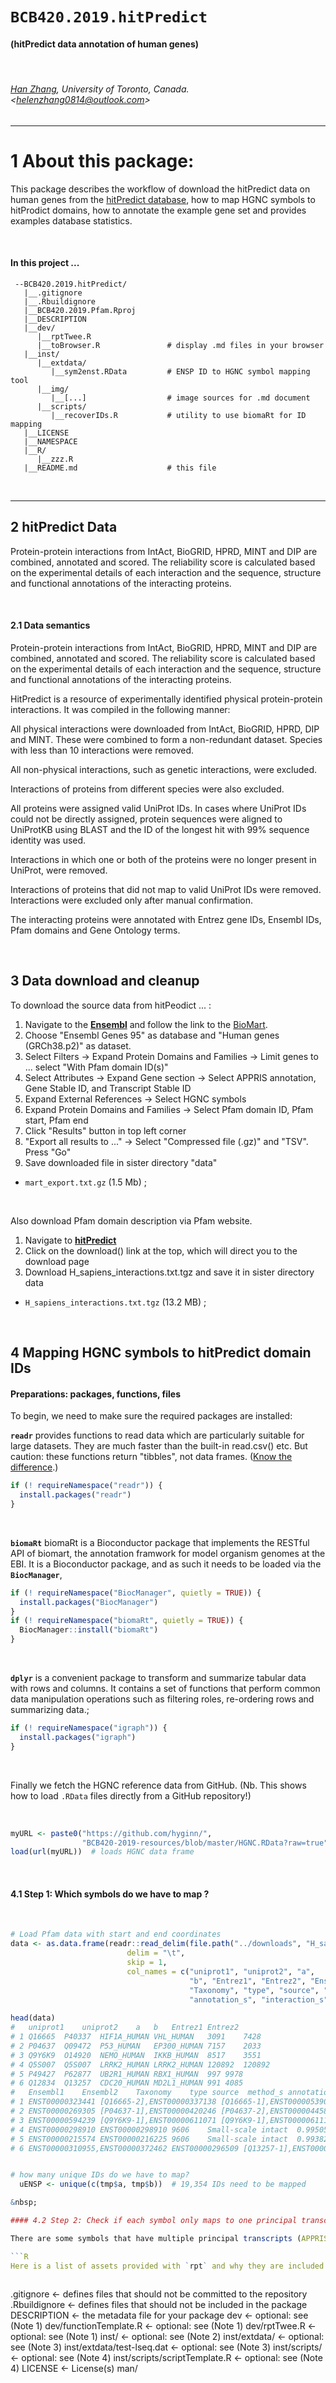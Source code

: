 # `BCB420.2019.hitPredict`

#### (hitPredict data annotation of human genes)

&nbsp;

###### [Han Zhang](https://orcid.org/0000-0002-1134-6758), University of Toronto, Canada. &lt;helenzhang0814@outlook.com&gt;
----

# 1 About this package:

This package describes the workflow of download the hitPredict data on human genes from the [hitPredict database](http://hintdb.hgc.jp/htp/index.html), how to map HGNC symbols to hitProdict domains, how to annotate the example gene set and provides examples database statistics.


&nbsp;

#### In this project ...

```text
 --BCB420.2019.hitPredict/
   |__.gitignore
   |__.Rbuildignore
   |__BCB420.2019.Pfam.Rproj
   |__DESCRIPTION
   |__dev/
      |__rptTwee.R
      |__toBrowser.R               # display .md files in your browser
   |__inst/
      |__extdata/
         |__sym2enst.RData         # ENSP ID to HGNC symbol mapping tool
      |__img/
         |__[...]                  # image sources for .md document
      |__scripts/
         |__recoverIDs.R           # utility to use biomaRt for ID mapping
   |__LICENSE
   |__NAMESPACE
   |__R/
      |__zzz.R
   |__README.md                    # this file

```

&nbsp;

----

## 2 hitPredict Data

Protein-protein interactions from IntAct, BioGRID, HPRD, MINT and DIP are combined, annotated and scored. The reliability score is calculated based on the experimental details of each interaction and the sequence, structure and functional annotations of the interacting proteins.


&nbsp;


#### 2.1 Data semantics

Protein-protein interactions from IntAct, BioGRID, HPRD, MINT and DIP are combined, annotated and scored. The reliability score is calculated based on the experimental details of each interaction and the sequence, structure and functional annotations of the interacting proteins.

HitPredict is a resource of experimentally identified physical protein-protein interactions. It was compiled in the following manner:

All physical interactions were downloaded from IntAct, BioGRID, HPRD, DIP and MINT. These were combined to form a non-redundant dataset. Species with less than 10 interactions were removed.

All non-physical interactions, such as genetic interactions, were excluded.

Interactions of proteins from different species were also excluded.

All proteins were assigned valid UniProt IDs. In cases where UniProt IDs could not be directly assigned, protein sequences were aligned to UniProtKB using BLAST and the ID of the longest hit with 99% sequence identity was used.

Interactions in which one or both of the proteins were no longer present in UniProt, were removed.

Interactions of proteins that did not map to valid UniProt IDs were removed. Interactions were excluded only after manual confirmation.

The interacting proteins were annotated with Entrez gene IDs, Ensembl IDs, Pfam domains and Gene Ontology terms.

&nbsp;

## 3 Data download and cleanup

To download the source data from hitPeodict ... :

1. Navigate to the [**Ensembl**](http://useast.ensembl.org/index.html) and follow the link to the [BioMart](http://useast.ensembl.org/biomart/martview/b13049612725fd3cd2d8e840477651f0).
2. Choose "Ensembl Genes 95" as database and "Human genes (GRCh38.p2)" as dataset.
3. Select Filters -> Expand Protein Domains and Families -> Limit genes to ... select "With Pfam domain ID(s)"
4. Select Attributes -> Expand Gene section -> Select APPRIS annotation, Gene Stable ID, and Transcript Stable ID 
5. Expand External References -> Select HGNC symbols
6. Expand Protein Domains and Families -> Select Pfam domain ID, Pfam start, Pfam end
7. Click "Results" button in top left corner
8. "Export all results to ..." -> Select "Compressed file (.gz)" and "TSV". Press "Go"
9. Save downloaded file in sister directory "data"

* `mart_export.txt.gz` (1.5 Mb)	;

&nbsp;

Also download Pfam domain description via Pfam website.

1.  Navigate to [**hitPredict**](http://hintdb.hgc.jp/htp/index.html)
2.  Click on the download() link at the top, which will direct you to the download page
3.  Download H_sapiens_interactions.txt.tgz and save it in sister directory data

* `H_sapiens_interactions.txt.tgz` (13.2 MB) ;

&nbsp;

## 4 Mapping HGNC symbols to hitPredict domain IDs

#### Preparations: packages, functions, files

To begin, we need to make sure the required packages are installed:

**`readr`** provides functions to read data which are particularly suitable for
large datasets. They are much faster than the built-in read.csv() etc. But caution: these functions return "tibbles", not data frames. ([Know the difference](https://cran.r-project.org/web/packages/tibble/vignettes/tibble.html).)
```R
if (! requireNamespace("readr")) {
  install.packages("readr")
}
```

&nbsp;

**`biomaRt`** biomaRt is a Bioconductor package that implements the RESTful API of biomart,
the annotation framwork for model organism genomes at the EBI. It is a Bioconductor package, and as such it needs to be loaded via the **`BiocManager`**,
&nbsp;

```R
if (! requireNamespace("BiocManager", quietly = TRUE)) {
  install.packages("BiocManager")
}
if (! requireNamespace("biomaRt", quietly = TRUE)) {
  BiocManager::install("biomaRt")
}
```

&nbsp;

**`dplyr`** is a convenient package to transform and summarize tabular data with rows and columns. It contains a set of functions that perform common data manipulation operations such as filtering roles, re-ordering rows and summarizing data.;

```R
if (! requireNamespace("igraph")) {
  install.packages("igraph")
}
```

&nbsp;

Finally we fetch the HGNC reference data from GitHub. (Nb. This shows how to load `.RData` files directly from a GitHub repository!)

&nbsp;

```R
myURL <- paste0("https://github.com/hyginn/",
                "BCB420-2019-resources/blob/master/HGNC.RData?raw=true")
load(url(myURL))  # loads HGNC data frame

```

&nbsp;

#### 4.1 Step 1: Which symbols do we have to map ?

&nbsp;

```R
# Load Pfam data with start and end coordinates
data <- as.data.frame(readr::read_delim(file.path("../downloads", "H_sapiens_interactions.txt"),
                          delim = "\t",
                          skip = 1,
                          col_names = c("uniprot1", "uniprot2", "a",
                                        "b", "Entrez1", "Entrez2", "Ensembl1", "Ensembl2", 
                                        "Taxonomy", "type", "source", "method_s", 
                                        "annotation_s", "interaction_s", "confidence")))
                      
head(data)
#   uniprot1	uniprot2	a	b	Entrez1	Entrez2	
# 1 Q16665	P40337	HIF1A_HUMAN	VHL_HUMAN	3091	7428
# 2 P04637	Q09472	P53_HUMAN	EP300_HUMAN	7157	2033
# 3 Q9Y6K9	O14920	NEMO_HUMAN	IKKB_HUMAN	8517	3551
# 4 Q5S007	Q5S007	LRRK2_HUMAN	LRRK2_HUMAN	120892	120892
# 5 P49427	P62877	UB2R1_HUMAN	RBX1_HUMAN	997	9978
# 6 Q12834	Q13257	CDC20_HUMAN	MD2L1_HUMAN	991	4085
#   Ensembl1	Ensembl2	Taxonomy	type source  method_s annotation_s interaction_s confidence
# 1 ENST00000323441 [Q16665-2],ENST00000337138 [Q16665-1],ENST00000539097 [Q16665-3]	ENST00000256474 [P40337-1],ENST00000345392 [P40337-2]	9606	Small-scale	intact
# 2 ENST00000269305 [P04637-1],ENST00000420246 [P04637-2],ENST00000445888 [P04637-1],ENST00000455263 [P04637-3],ENST00000504290 [P04637-9],ENST00000504937 [P04637-7],ENST00000510385 [P04637-8],ENST00000610292 [P04637-4],ENST00000610538 [P04637-6],ENST00000617185 [P04637-2],ENST00000619485 [P04637-4],ENST00000620739 [P04637-4],ENST00000622645 [P04637-5]	ENST00000263253	9606	Small-scale	intact	0.995550000000000046	1	0.997772519164563998	High
# 3 ENST00000594239 [Q9Y6K9-1],ENST00000611071 [Q9Y6K9-1],ENST00000611176 [Q9Y6K9-3],ENST00000618670 [Q9Y6K9-2]	ENST00000416505 [O14920-4],ENST00000519735 [O14920-3],ENST00000520810 [O14920-1],ENST00000520835 [O14920-2]	9606	Small-scale	intact	0.995099999999999985	1	0.997546991374340997	High
# 4 ENST00000298910	ENST00000298910	9606	Small-scale	intact	0.995059999999999945	1	0.997526941992044947	High
# 5 ENST00000215574	ENST00000216225	9606	Small-scale	intact	0.993829999999999991	1	0.996910226650324027	High
# 6 ENST00000310955,ENST00000372462	ENST00000296509 [Q13257-1],ENST00000333047 [Q13257-2]	9606	Small-scale	intact	0.993580000000000019	1	0.996784831345260969	High


# how many unique IDs do we have to map?
  uENSP <- unique(c(tmp$a, tmp$b))  # 19,354 IDs need to be mapped

&nbsp;

#### 4.2 Step 2: Check if each symbol only maps to one principal transcript

There are some symbols that have multiple principal transcripts (APPRIS=principal1). I have checked the protein sequences for these transcripts and they all get the same sequence. Therefore, we could just remove the additional transcript and keep one principal transcript.

```R
Here is a list of assets provided with `rpt` and why they are included. You can delete everything you don't need, but note: you can't push empty directories to your repository. Make sure you keep at least one file in every directory that you want to keep during development.
 
```
.gitignore                     <- defines files that should not be committed to the repository
.Rbuildignore                  <- defines files that should not be included in the package
DESCRIPTION                    <- the metadata file for your package
dev                            <- optional: see (Note 1)
dev/functionTemplate.R         <- optional: see (Note 1)
dev/rptTwee.R                  <- optional: see (Note 1)
inst/                          <- optional: see (Note 2)
inst/extdata/                  <- optional: see (Note 3)
inst/extdata/test-lseq.dat     <- optional: see (Note 3)
inst/scripts/                  <- optional: see (Note 4)
inst/scripts/scriptTemplate.R  <- optional: see (Note 4)
LICENSE                        <- License(s)
man/        
